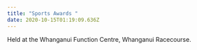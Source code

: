 ```yaml
---
title: "Sports Awards "
date: 2020-10-15T01:19:09.636Z
---
```

Held at the Whanganui Function Centre, Whanganui Racecourse.